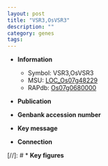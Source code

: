 ```yaml
---
layout: post
title: "VSR3,OsVSR3"
description: ""
category: genes
tags: 
---
```


* **Information**  
    + Symbol: VSR3,OsVSR3  
    + MSU: [LOC_Os07g48229](http://rice.uga.edu/cgi-bin/ORF_infopage.cgi?orf=LOC_Os07g48229)  
    + RAPdb: [Os07g0680000](http://rapdb.dna.affrc.go.jp/viewer/gbrowse_details/irgsp1?name=Os07g0680000)  

* **Publication**  

* **Genbank accession number**  

* **Key message**  

* **Connection**  

[//]: # * **Key figures**  


